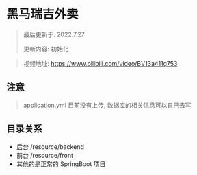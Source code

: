 # 黑马瑞吉外卖

> 最后更新于: 2022.7.27
>
> 更新内容: 初始化

> 视频地址: https://www.bilibili.com/video/BV13a411q753


## 注意
> application.yml 目前没有上传, 数据库的相关信息可以自己去写

## 目录关系
* 后台 /resource/backend
* 前台 /resource/front
* 其他的是正常的 SpringBoot 项目
